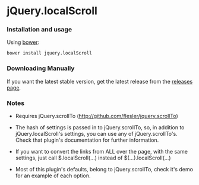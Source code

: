 # jQuery.localScroll

### Installation and usage

Using [bower](https://github.com/twitter/bower):
```bash
bower install jquery.localScroll
```

### Downloading Manually

If you want the latest stable version, get the latest release from the [releases page](https://github.com/flesler/jquery.localScroll/releases).

### Notes

* Requires jQuery.scrollTo (http://github.com/flesler/jquery.scrollTo)

* The hash of settings is passed in to jQuery.scrollTo, so, in addition to jQuery.localScroll's settings, you can use any of jQuery.scrollTo's. Check that plugin's documentation for further information.

* If you want to convert the links from ALL over the page, with the same settings, just call $.localScroll(...) instead of $(...).localScroll(...)

* Most of this plugin's defaults, belong to jQuery.scrollTo, check it's demo for an example of each option.